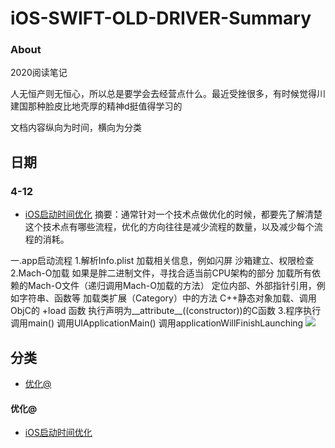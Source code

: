 # iOS-SWIFT-OLD-DRIVER-Summary

### About

2020阅读笔记

人无恒产则无恒心，所以总是要学会去经营点什么。最近受挫很多，有时候觉得川建国那种脸皮比地壳厚的精神d挺值得学习的

文档内容纵向为时间，横向为分类

## 日期

### 4-12
* [iOS启动时间优化](http://www.zoomfeng.com/blog/launch-time.html) 
摘要：通常针对一个技术点做优化的时候，都要先了解清楚这个技术点有哪些流程，优化的方向往往是减少流程的数量，以及减少每个流程的消耗。

一.app启动流程
1.解析Info.plist 
加载相关信息，例如闪屏
沙箱建立、权限检查
2.Mach-O加载 
如果是胖二进制文件，寻找合适当前CPU架构的部分
加载所有依赖的Mach-O文件（递归调用Mach-O加载的方法）
定位内部、外部指针引用，例如字符串、函数等
加载类扩展（Category）中的方法
C++静态对象加载、调用ObjC的 +load 函数
执行声明为__attribute__((constructor))的C函数
3.程序执行 
调用main()
调用UIApplicationMain()
调用applicationWillFinishLaunching
![](http://www.zoomfeng.com/images/2018/07/3.png)



## 分类
- [优化@](#优化)

#### 优化@
* [iOS启动时间优化](http://www.zoomfeng.com/blog/launch-time.html) 
